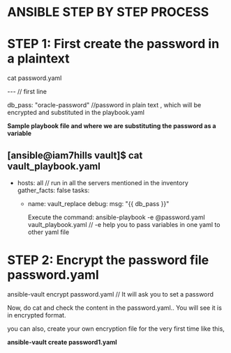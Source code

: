 ANSIBLE STEP BY STEP PROCESS
============================

STEP 1: First create the password in a plaintext
=============================================

cat password.yaml

   --- // first line
   
   db_pass: "oracle-password" //password in plain text , which will be encrypted and substituted in the playbook.yaml

   **Sample playbook file and where we are substituting the password as a variable**

[ansible@iam7hills vault]$ cat vault_playbook.yaml
---
- hosts: all // run in all the servers mentioned in the inventory
  gather_facts: false
  tasks:
    - name: vault_replace
      debug:
        msg: "{{ db_pass }}"

      Execute the command: ansible-playbook -e @password.yaml vault_playbook.yaml // -e help you to pass variables in one yaml to other yaml file

STEP 2: Encrypt the password file password.yaml
===============================================

ansible-vault encrypt password.yaml  // It will ask you to set a password

Now, do cat and check the content in the password.yaml.. You will see it is in encrypted format.

you can also, create your own encryption file for the very first time like this, 

**ansible-vault create password1.yaml**
